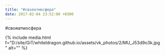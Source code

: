 ```yaml
---
title: "#свояатмосфера"
date: 2017-02-04 23:52:00 +0300
---
```


#свояатмосфера

{% include media.html f="D:/site/GiT/whiteldragon.github.io/assets/vk_photos/2/MU_J53d9o3k.jpg" alt="" %}
